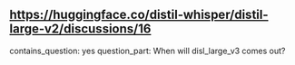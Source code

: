 ## https://huggingface.co/distil-whisper/distil-large-v2/discussions/16

contains_question: yes
question_part: When will disl_large_v3 comes out?